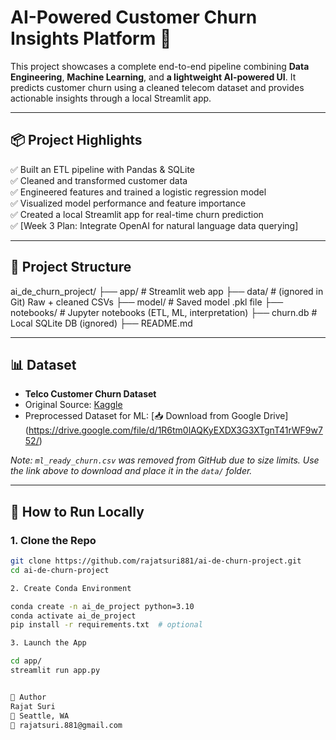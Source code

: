 # AI-Powered Customer Churn Insights Platform 🚀

This project showcases a complete end-to-end pipeline combining **Data Engineering**, **Machine Learning**, and **a lightweight AI-powered UI**. It predicts customer churn using a cleaned telecom dataset and provides actionable insights through a local Streamlit app.

---

## 📦 Project Highlights

✅ Built an ETL pipeline with Pandas & SQLite  
✅ Cleaned and transformed customer data  
✅ Engineered features and trained a logistic regression model  
✅ Visualized model performance and feature importance  
✅ Created a local Streamlit app for real-time churn prediction  
✅ [Week 3 Plan: Integrate OpenAI for natural language data querying]

---

## 📁 Project Structure

ai_de_churn_project/
├── app/ # Streamlit web app
├── data/ # (ignored in Git) Raw + cleaned CSVs
├── model/ # Saved model .pkl file
├── notebooks/ # Jupyter notebooks (ETL, ML, interpretation)
├── churn.db # Local SQLite DB (ignored)
├── README.md


---

## 📊 Dataset

- **Telco Customer Churn Dataset**  
- Original Source: [Kaggle](https://www.kaggle.com/datasets/blastchar/telco-customer-churn)  
- Preprocessed Dataset for ML: [📥 Download from Google Drive] (https://drive.google.com/file/d/1R6tm0lAQKyEXDX3G3XTgnT41rWF9w752/)

*Note: `ml_ready_churn.csv` was removed from GitHub due to size limits. Use the link above to download and place it in the `data/` folder.*

---

## 🧪 How to Run Locally

### 1. Clone the Repo
```bash
git clone https://github.com/rajatsuri881/ai-de-churn-project.git
cd ai-de-churn-project

2. Create Conda Environment

conda create -n ai_de_project python=3.10
conda activate ai_de_project
pip install -r requirements.txt  # optional

3. Launch the App

cd app/
streamlit run app.py


👤 Author
Rajat Suri
📍 Seattle, WA
📧 rajatsuri.881@gmail.com

